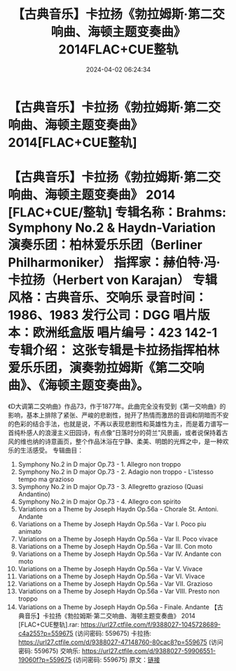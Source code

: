 ﻿---
title: 【古典音乐】卡拉扬《勃拉姆斯·第二交响曲、海顿主题变奏曲》2014FLAC+CUE整轨
date: 2024-04-02 06:24:34
categories: 古典音乐、新世纪、纯音雅乐
tags: 纯音雅乐
---
# 【古典音乐】卡拉扬《勃拉姆斯·第二交响曲、海顿主题变奏曲》2014[FLAC+CUE整轨]

【古典音乐】卡拉扬《勃拉姆斯·第二交响曲、海顿主题变奏曲》 2014
[FLAC+CUE/整轨]
专辑名称：Brahms: Symphony No.2 & Haydn-Variation
演奏乐团：柏林爱乐乐团（Berliner Philharmoniker）
指挥家：赫伯特·冯·卡拉扬（Herbert von Karajan）
专辑风格：古典音乐、交响乐
录音时间：1986、1983
发行公司：DGG
唱片版本：欧洲纸盒版
唱片编号：423 142-1
专辑介绍：
这张专辑是卡拉扬指挥柏林爱乐乐团，演奏勃拉姆斯《第二交响曲》、《海顿主题变奏曲》。
==========
《D大调第二交响曲》作品73，作于1877年。此曲完全没有受到《第一交响曲》的影响，基本上排除了紧张、严峻的悲剧性，抛开了热情而激昂的音调和阴暗而不安的色彩的结合手法，也就是说，不再以表现悲剧性和英雄性为主，而是着力谱写一首纯朴感人的浪漫主义田园诗，有点像“日落时分的荷兰”风景画，或者说保持着古风的维也纳的诗意画页，整个作品沐浴在宁静、柔美、明朗的光辉之中，是一种欢乐的生活感受。
专辑曲目：
01. Symphony No.2 in D major Op.73 - 1. Allegro non troppo
02. Symphony No.2 in D major Op.73 - 2. Adagio non troppo -
L'istesso tempo ma grazioso
03. Symphony No.2 in D major Op.73 - 3. Allegretto grazioso
(Quasi Andantino)
04. Symphony No.2 in D major Op.73 - 4. Allegro con spirito
05. Variations on a Theme by Joseph Haydn Op.56a - Chorale St.
Antoni. Andante
06. Variations on a Theme by Joseph Haydn Op.56a - Var I. Poco
piu animato
07. Variations on a Theme by Joseph Haydn Op.56a - Var II. Poco
vivace
08. Variations on a Theme by Joseph Haydn Op.56a - Var III. Con
moto
09. Variations on a Theme by Joseph Haydn Op.56a - Var IV.
Andante con moto
10. Variations on a Theme by Joseph Haydn Op.56a - Var V.
Vivace
11. Variations on a Theme by Joseph Haydn Op.56a - Var VI.
Vivace
12. Variations on a Theme by Joseph Haydn Op.56a - Var VII.
Grazioso
13. Variations on a Theme by Joseph Haydn Op.56a - Var VIII.
Presto non troppo
14. Variations on a Theme by Joseph Haydn Op.56a - Finale.
Andante
【古典音乐】卡拉扬《勃拉姆斯·第二交响曲、海顿主题变奏曲》 2014 [FLAC+CUE整轨].rar: https://url27.ctfile.com/f/9388027-1045728689-c4a255?p=559675
(访问密码: 559675)
卡拉扬: https://url27.ctfile.com/d/9388027-47148760-80cac8?p=559675
(访问密码: 559675)
交响乐: https://url27.ctfile.com/d/9388027-59906551-19060f?p=559675
(访问密码: 559675)
原文：[链接](https://blog.sina.com.cn/s/blog_1647c7e76010314y9.html)